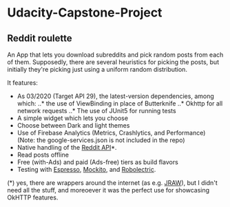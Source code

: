# Udacity-Capstone-Project

## Reddit roulette

An App that lets you download subreddits and pick random posts from each of them.
Supposedly, there are several heuristics for picking the posts, 
but initially they're picking just using a uniform random distribution.

It features:

 * As 03/2020 (Target API 29), the latest-version dependencies, among which:
 ..* the use of ViewBinding in place of Butterknife
 ..* Okhttp for all network requests
 ..* The use of JUnit5 for running tests
 * A simple widget which lets you choose
 * Choose between Dark and light themes
 * Use of Firebase Analytics (Metrics, Crashlytics, and Performance) (Note: the google-services.json is not included in the repo)
 * Native handling of the [Reddit API](https://www.reddit.com/dev/api/)*.
 * Read posts offline
 * Free (with-Ads) and paid (Ads-free) tiers as build flavors 
 * Testing with [Espresso](https://developer.android.com/training/testing/espresso), [Mockito](https://site.mockito.org/), and [Robolectric](http://robolectric.org/).

(*) yes, there are wrappers around the internet (as e.g. [JRAW](https://github.com/mattbdean/JRAW)), but I didn't need all the stuff, 
and moreoever it was the perfect use for showcasing OkHTTP features.